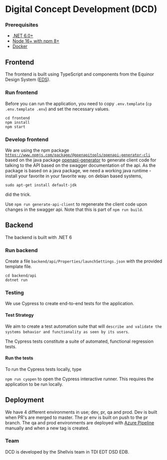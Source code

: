 # Digital Concept Development (DCD)

### Prerequisites

-   [.NET 6.0+](https://dotnet.microsoft.com/download/dotnet/6.0)
-   [Node 16+ with npm 8+](https://github.com/nodesource/distributions/blob/master/README.md)
-   [Docker](https://docs.docker.com/engine/install/)

## Frontend

The frontend is built using TypeScript and components from the Equinor Design System ([EDS](https://eds.equinor.com/components/component-status/)).

### Run frontend

Before you can run the application, you need to copy `.env.template` (`cp .env.template .env`) and set the necessary values.

```
cd frontend
npm install
npm start
```

### Develop frontend

We are using the npm package
[`https://www.npmjs.com/package/@openapitools/openapi-generator-cli`](openapi-generator-cli)
based on the java package
[openapi-generator](https://github.com/OpenAPITools/openapi-generator) to
generate client code for talking to the API based on the swagger documentation
of the api. As the package is based on a java package, we need a working java
runtime - install your favorite in your favorite way. on debian based systems,

```
sudo apt-get install default-jdk
```

did the trick.

Use `npm run generate-api-client` to regenerate the client code upon changes in
the swagger api. Note that this is part of `npm run build`.

## Backend
The backend is built with .NET 6

### Run backend
Create a file `backend/api/Properties/launchSettings.json` with the provided
template file.

```
cd backend/api
dotnet run
```

### Testing

We use Cypress to create end-to-end tests for the application.

#### Test Strategy

We aim to create a test automation suite that will `describe and validate the systems behavior and functionality as seen by its users`.

The Cypress tests constitute a suite of automated, functional regression tests.

#### Run the tests

To run the Cypress tests locally, type

`npm run cyopen` to open the Cypress interactive runner. This requires the application to be run locally.

## Deployment
We have 4 different environments in use; dev, pr, qa and prod. Dev is built
when PR's are merged to master. The pr env is built on push to the pr branch. The
qa and prod environments are deployed with [Azure Pipeline](https://dev.azure.com/Shellvis/DCD/_build?definitionId=40)
manually and when a new tag is created.

### Team
DCD is developed by the Shellvis team in TDI EDT DSD EDB.

